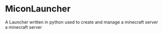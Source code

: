 # MiconLauncher
A Launcher written in python used to create and manage a minecraft server a minecraft server

